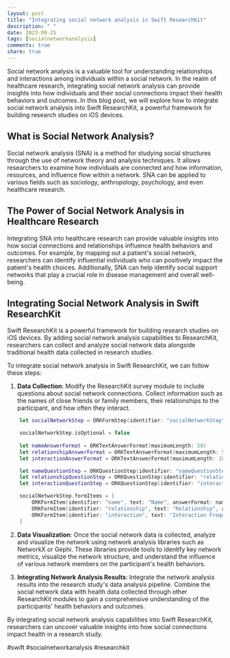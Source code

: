 ```yaml
---
layout: post
title: "Integrating social network analysis in Swift ResearchKit"
description: " "
date: 2023-09-25
tags: [socialnetworkanalysis]
comments: true
share: true
---
```


Social network analysis is a valuable tool for understanding relationships and interactions among individuals within a social network. In the realm of healthcare research, integrating social network analysis can provide insights into how individuals and their social connections impact their health behaviors and outcomes. In this blog post, we will explore how to integrate social network analysis into Swift ResearchKit, a powerful framework for building research studies on iOS devices.

## What is Social Network Analysis?

Social network analysis (SNA) is a method for studying social structures through the use of network theory and analysis techniques. It allows researchers to examine how individuals are connected and how information, resources, and influence flow within a network. SNA can be applied to various fields such as sociology, anthropology, psychology, and even healthcare research.

## The Power of Social Network Analysis in Healthcare Research

Integrating SNA into healthcare research can provide valuable insights into how social connections and relationships influence health behaviors and outcomes. For example, by mapping out a patient's social network, researchers can identify influential individuals who can positively impact the patient's health choices. Additionally, SNA can help identify social support networks that play a crucial role in disease management and overall well-being.

## Integrating Social Network Analysis in Swift ResearchKit

Swift ResearchKit is a powerful framework for building research studies on iOS devices. By adding social network analysis capabilities to ResearchKit, researchers can collect and analyze social network data alongside traditional health data collected in research studies.

To integrate social network analysis in Swift ResearchKit, we can follow these steps:

1. **Data Collection**: Modify the ResearchKit survey module to include questions about social network connections. Collect information such as the names of close friends or family members, their relationships to the participant, and how often they interact.
    
```swift
    let socialNetworkStep = ORKFormStep(identifier: "socialNetworkStep", title: "Social Network Connections", text: "Please enter the names and relationships of your close friends and family members.")

    socialNetworkStep.isOptional = false
    
    let nameAnswerFormat = ORKTextAnswerFormat(maximumLength: 50)
    let relationshipAnswerFormat = ORKTextAnswerFormat(maximumLength: 50)
    let interactionAnswerFormat = ORKTextAnswerFormat(maximumLength: 100)

    let nameQuestionStep = ORKQuestionStep(identifier: "nameQuestionStep", title: "Name", answer: nameAnswerFormat)
    let relationshipQuestionStep = ORKQuestionStep(identifier: "relationshipQuestionStep", title: "Relationship", answer: relationshipAnswerFormat)
    let interactionQuestionStep = ORKQuestionStep(identifier: "interactionQuestionStep", title: "Interaction Frequency", answer: interactionAnswerFormat)

    socialNetworkStep.formItems = [
        ORKFormItem(identifier: "name", text: "Name", answerFormat: nameAnswerFormat),
        ORKFormItem(identifier: "relationship", text: "Relationship", answerFormat: relationshipAnswerFormat),
        ORKFormItem(identifier: "interaction", text: "Interaction Frequency", answerFormat: interactionAnswerFormat)
    ]
```

2. **Data Visualization**: Once the social network data is collected, analyze and visualize the network using network analysis libraries such as NetworkX or Gephi. These libraries provide tools to identify key network metrics, visualize the network structure, and understand the influence of various network members on the participant's health behaviors.
    
3. **Integrating Network Analysis Results**: Integrate the network analysis results into the research study's data analysis pipeline. Combine the social network data with health data collected through other ResearchKit modules to gain a comprehensive understanding of the participants' health behaviors and outcomes.

By integrating social network analysis capabilities into Swift ResearchKit, researchers can uncover valuable insights into how social connections impact health in a research study.

#swift #socialnetworkanalysis #researchkit